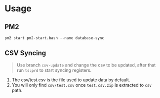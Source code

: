 # Usage

## PM2

`pm2 start pm2-start.bash --name database-sync`

## CSV Syncing

> Use branch `csv-update` and change the csv to be updated, after that run `ts:prd` to start syncing registers.

1. The csv/test.csv is the file used to update data by default.
2. You will only find `csv/test.csv` once `test.csv.zip` is extracted to `csv` path.
